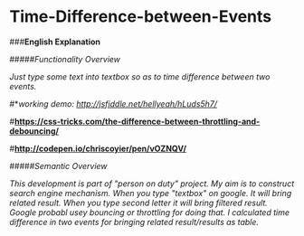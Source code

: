 # Time-Difference-between-Events


###**English Explanation**

#####*Functionality Overview*

*Just type some text into textbox so as to time difference between two events.*

#**working demo: http://jsfiddle.net/hellyeah/hLuds5h7/*

#**https://css-tricks.com/the-difference-between-throttling-and-debouncing/**

#**http://codepen.io/chriscoyier/pen/vOZNQV/**

#####*Semantic Overview*

*This development is part of "person on duty" project. My aim is to construct search engine mechanism.
When you type "textbox" on google. It will bring related result. When you type second letter it will bring filtered result.
Google probabl usey bouncing or throttling for doing that. I calculated time difference in two events for bringing related 
result/results as table.*




